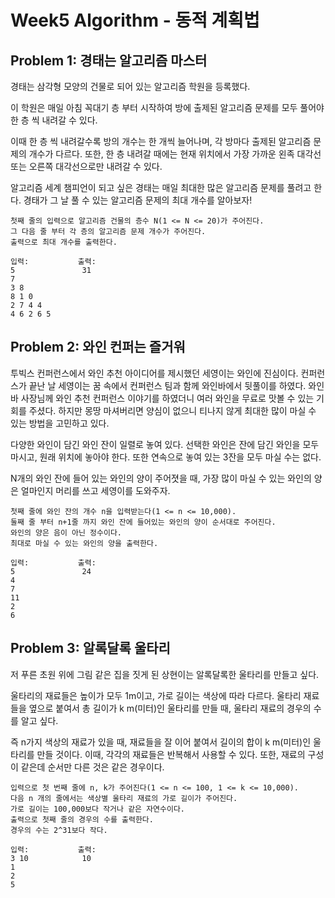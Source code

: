 # Week5 Algorithm - 동적 계획법

## Problem 1: 경태는 알고리즘 마스터

경태는 삼각형 모양의 건물로 되어 있는 알고리즘 학원을 등록했다.    

이 학원은 매일 아침 꼭대기 층 부터 시작하여 방에 출제된 알고리즘 문제를 모두 풀어야 한 층 씩 내려갈 수 있다.     

이때 한 층 씩 내려갈수록 방의 개수는 한 개씩 늘어나며, 각 방마다 출제된 알고리즘 문제의 개수가 다르다. 또한, 한 층 내려갈 때에는 현재 위치에서 가장 가까운 왼족 대각선 또는 오른쪽 대각선으로만 내려갈 수 있다.     

알고리즘 세계 챔피언이 되고 싶은 경태는 매일 최대한 많은 알고리즘 문제를 풀려고 한다. 경태가 그 날 풀 수 있는 알고리즘 문제의 최대 개수를 알아보자!

    첫째 줄의 입력으로 알고리즘 건물의 층수 N(1 <= N <= 20)가 주어진다.
    그 다음 줄 부터 각 층의 알고리즘 문제 개수가 주어진다. 
    출력으로 최대 개수를 출력한다.

    입력:           출력:
    5               31
    7
    3 8
    8 1 0
    2 7 4 4 
    4 6 2 6 5

## Problem 2: 와인 컨퍼는 즐거워    

투빅스 컨퍼런스에서 와인 추천 아이디어를 제시했던 세영이는 와인에 진심이다. 컨퍼런스가 끝난 날 세영이는 꿈 속에서 컨퍼런스 팀과 함께 와인바에서 뒷풀이를 하였다. 와인바 사장님께 와인 추천 컨퍼런스 이야기를 하였더니 여러 와인을 무료로 맛볼 수 있는 기회를 주셨다. 하지만 몽땅 마셔버리면 양심이 없으니 티나지 않게 최대한 많이 마실 수 있는 방법을 고민하고 있다.    

다양한 와인이 담긴 와인 잔이 일렬로 놓여 있다. 선택한 와인은 잔에 담긴 와인을 모두 마시고, 원래 위치에 놓아야 한다. 또한 연속으로 놓여 있는 3잔을 모두 마실 수는 없다.  

N개의 와인 잔에 들어 있는 와인의 양이 주어졋을 때, 가장 많이 마실 수 있는 와인의 양은 얼마인지 머리를 쓰고 세영이를 도와주자.   

    첫째 줄에 와인 잔의 개수 n을 입력받는다(1 <= n <= 10,000). 
    둘째 줄 부터 n+1줄 까지 와인 잔에 들어있는 와인의 양이 순서대로 주어진다. 
    와인의 양은 음이 아닌 정수이다.
    최대로 마실 수 있는 와인의 양을 출력한다. 

    입력:           출력:
    5               24
    4
    7
    11
    2
    6

## Problem 3: 알록달록 울타리   

저 푸른 초원 위에 그림 같은 집을 짓게 된 상현이는 알록달록한 울타리를 만들고 싶다.  

울타리의 재료들은 높이가 모두 1m이고, 가로 길이는 색상에 따라 다르다. 울타리 재료들을 옆으로 붙여서 총 길이가 k m(미터)인 울타리를 만들 때, 울타리 재료의 경우의 수를 알고 싶다.    

즉 n가지 색상의 재료가 있을 때, 재료들을 잘 이어 붙여서 길이의 합이 k m(미터)인 울타리를 만들 것이다. 이때, 각각의 재료들은 반복해서 사용할 수 있다. 또한, 재료의 구성이 같은데 순서만 다른 것은 같은 경우이다.     

    입력으로 첫 번째 줄에 n, k가 주어진다(1 <= n <= 100, 1 <= k <= 10,000).
    다음 n 개의 줄에서는 색상별 울타리 재료의 가로 길이가 주어진다. 
    가로 길이는 100,000보다 작거나 같은 자연수이다. 
    출력으로 첫째 줄의 경우의 수를 출력한다. 
    경우의 수는 2^31보다 작다. 

    입력:           출력:
    3 10            10
    1
    2
    5